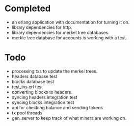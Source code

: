 Completed
======

* an erlang application with documentation for turning it on.
* library dependencies for http.
* library dependencies for merkel tree databases.
* merkle tree database for accounts is working with a test.


Todo
======

* processing txs to update the merkel trees.
* headers database test
* blocks database test
* test_txs.erl test
* converting blocks to headers.
* syncing headers integration test
* syncing blocks integration test
* api for checking balance and sending tokens
* tx pool threads
* gen_server to keep track of what miners are working on.